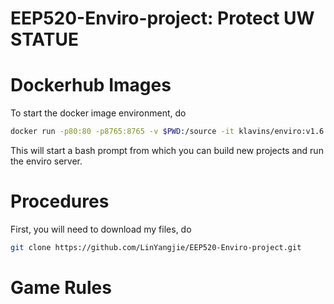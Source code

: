 EEP520-Enviro-project: Protect UW STATUE 
===
Dockerhub Images
===
To start the docker image environment, do
```bash
docker run -p80:80 -p8765:8765 -v $PWD:/source -it klavins/enviro:v1.6 bash
```
This will start a bash prompt from which you can build new projects and run the enviro server.

Procedures
===

First, you will need to download my files, do
```bash
git clone https://github.com/LinYangjie/EEP520-Enviro-project.git
```

Game Rules
===
